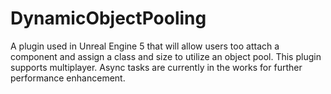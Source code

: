 # DynamicObjectPooling
A plugin used in Unreal Engine 5 that will allow users too attach a component and assign a class and size to utilize an object pool.  This plugin supports multiplayer.  Async tasks are currently in the works for further performance enhancement.
